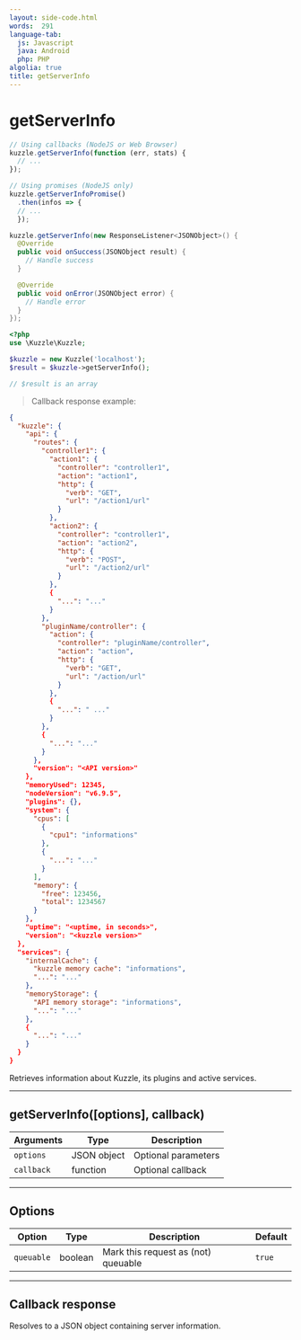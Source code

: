 ```yaml
---
layout: side-code.html
words:  291
language-tab:
  js: Javascript
  java: Android
  php: PHP
algolia: true
title: getServerInfo
---
```


# getServerInfo

```js
// Using callbacks (NodeJS or Web Browser)
kuzzle.getServerInfo(function (err, stats) {
  // ...
});

// Using promises (NodeJS only)
kuzzle.getServerInfoPromise()
  .then(infos => {
  // ...  
  });
```

```java
kuzzle.getServerInfo(new ResponseListener<JSONObject>() {
  @Override
  public void onSuccess(JSONObject result) {
    // Handle success
  }

  @Override
  public void onError(JSONObject error) {
    // Handle error
  }
});
```

```php
<?php
use \Kuzzle\Kuzzle;

$kuzzle = new Kuzzle('localhost');
$result = $kuzzle->getServerInfo();

// $result is an array
```

> Callback response example:

```json
{
  "kuzzle": {
    "api": {
      "routes": {
        "controller1": {
          "action1": {
            "controller": "controller1",
            "action": "action1",
            "http": {
              "verb": "GET",
              "url": "/action1/url"
            }
          },
          "action2": {
            "controller": "controller1",
            "action": "action2",
            "http": {
              "verb": "POST",
              "url": "/action2/url"
            }
          },
          {
            "...": "..."
          }
        },
        "pluginName/controller": {
          "action": {
            "controller": "pluginName/controller",
            "action": "action",
            "http": {
              "verb": "GET",
              "url": "/action/url"
            }
          },
          {
            "...": " ..."
          }
        },
        {
          "...": "..."
        }
      },
      "version": "<API version>"
    },
    "memoryUsed": 12345,
    "nodeVersion": "v6.9.5",
    "plugins": {},
    "system": {
      "cpus": [
        {
          "cpu1": "informations"
        },
        {
          "...": "..."
        }
      ],
      "memory": {
        "free": 123456,
        "total": 1234567
      }
    },
    "uptime": "<uptime, in seconds>",
    "version": "<kuzzle version>"
  },
  "services": {
    "internalCache": {
      "kuzzle memory cache": "informations",
      "...": "..."
    },
    "memoryStorage": {
      "API memory storage": "informations",
      "...": "..."
    },
    {
      "...": "..."
    }
  }
}
```

Retrieves information about Kuzzle, its plugins and active services.

---

## getServerInfo([options], callback)

| Arguments | Type | Description |
|---------------|---------|----------------------------------------|
| ``options`` | JSON object | Optional parameters |
| ``callback`` | function | Optional callback |

---

## Options

| Option | Type | Description | Default |
|---------------|---------|----------------------------------------|---------|
| ``queuable`` | boolean | Mark this request as (not) queuable | ``true`` |

---

## Callback response

Resolves to a JSON object containing server information.
